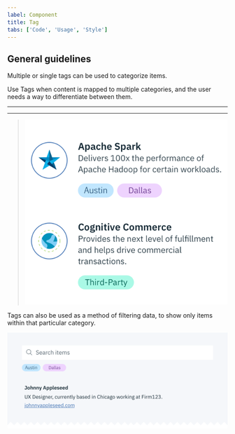 ```yaml
---
label: Component
title: Tag
tabs: ['Code', 'Usage', 'Style']
---
```


## General guidelines

Multiple or single tags can be used to categorize items.

Use Tags when content is mapped to multiple categories, and the user needs a way to differentiate between them.

---

---

> ![Tags example](images/tag-usage-1.png)

Tags can also be used as a method of filtering data, to show only items within that particular category.

![Tags to filter](images/tag-usage-2.png)
